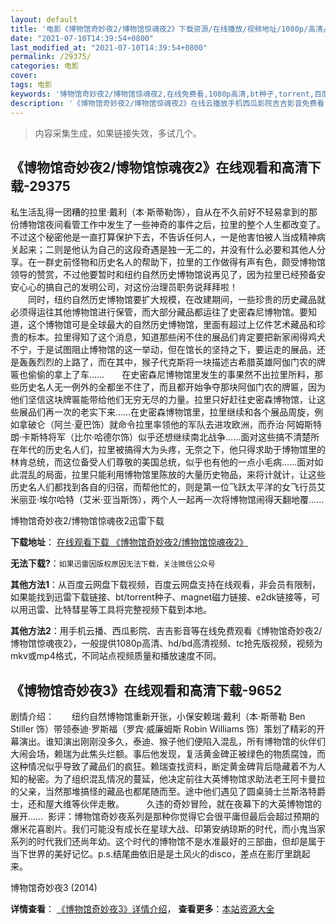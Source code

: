 ```yaml
---
layout: default
title: '电影《博物馆奇妙夜2/博物馆惊魂夜2》下载资源/在线播放/视频地址/1080p/高清/蓝光'
date: "2021-07-10T14:39:54+0800"
last_modified_at: "2021-07-10T14:39:54+0800"
permalink: /29375/
categories: 电影
cover:
tags: 电影
keywords: '博物馆奇妙夜2/博物馆惊魂夜2,在线免费看,1080p高清,bt种子,torrent,百度云盘,magnet,磁力链,迅雷下载资源'
description: '《博物馆奇妙夜2/博物馆惊魂夜2》在线云播放手机西瓜影院吉吉影音免费看，1080p高清bd/hd未删减完整版和tc抢先枪版，mkv/mp4格式，附带bt/torrent种子、magnet/磁力链、百度云盘、网盘资源迅雷下载链接'
---
```


>内容采集生成，如果链接失效，多试几个。


## 《博物馆奇妙夜2/博物馆惊魂夜2》在线观看和高清下载-29375

私生活乱得一团糟的拉里&middot;戴利（本·斯蒂勒饰），自从在不久前好不轻易拿到的那份博物馆夜间看管工作中发生了一些神奇的事件之后，拉里的整个人生都改变了。不过这个秘密他是一直打算保护下去，不告诉任何人，一是他害怕被人当成精神病关起来；二则是他认为自己的这段奇遇是独一无二的，并没有什么必要和其他人分享。在一群史前怪物和历史名人的帮助下，拉里的工作做得有声有色，颇受博物馆领导的赞赏，不过他要暂时和纽约自然历史博物馆说再见了，因为拉里已经预备安安心心的搞自己的发明公司，对这份治理员职务说拜拜啦！<br />　　同时，纽约自然历史博物馆要扩大规模，在改建期间，一些珍贵的历史藏品就必须得运往其他博物馆进行保管，而大部分藏品都运往了史密森尼博物馆。要知道，这个博物馆可是全球最大的自然历史博物馆，里面有超过上亿件艺术藏品和珍贵的标本。拉里得知了这个消息，知道那些闲不住的展品们肯定要把新家闹得鸡犬不宁，于是试图阻止博物馆的这一举动，但在馆长的坚持之下，要运走的展品，还是轰轰烈烈的上路了，而在其中，猴子代克斯将一块描述古希腊英雄阿伽门农的牌匾也偷偷的拿上了车&hellip;…　　在史密森尼博物馆里发生的事果然不出拉里所料，那些历史名人无一例外的全都坐不住了，而且都开始争夺那块阿伽门农的牌匾，因为他们坚信这块牌匾能带给他们无穷无尽的力量。拉里只好赶往史密森博物馆，让这些展品们再一次的老实下来……在史密森博物馆里，拉里继续和各个展品周旋，例如拿破仑（阿兰&middot;夏巴饰）就命令拉里率领他的军队去进攻欧洲，而乔治&middot;阿姆斯特朗&middot;卡斯特将军（比尔·哈德尔饰）似乎还想继续南北战争&hellip;…面对这些搞不清楚所在年代的历史名人们，拉里被搞得大为头疼，无奈之下，他只得求助于博物馆里的林肯总统，而这位备受人们尊敬的美国总统，似乎也有他的一点小毛病……面对如此混乱的局面，拉里只能利用博物馆里陈放的大量历史物品，来将计就计，让这些历史名人们都找到各自的归宿，而帮他忙的，则是第一位飞跃太平洋的女飞行员艾米丽亚&middot;埃尔哈特（艾米&middot;亚当斯饰），两个人一起再一次将博物馆闹得天翻地覆&hellip;…


博物馆奇妙夜2/博物馆惊魂夜2迅雷下载

**下载地址**： [在线观看下载 《博物馆奇妙夜2/博物馆惊魂夜2》](https://www.993dy.com//vod-detail-id-19268.html) 


**无法下载?**：`如果迅雷因版权原因无法下载，关注微信公众号 `

**其他方法1**：从百度云网盘下载视频，百度云网盘支持在线观看，非会员有限制，如果能找到迅雷下载链接、bt/torrent种子、magnet磁力链接、e2dk链接等，可以用迅雷、比特彗星等工具将完整视频下载到本地。

**其他方法2**：用手机云播、西瓜影院、吉吉影音等在线免费观看《博物馆奇妙夜2/博物馆惊魂夜2》，一般提供1080p高清、hd/bd高清视频、tc抢先版视频，视频为mkv或mp4格式，不同站点视频质量和播放速度不同。


## 《博物馆奇妙夜3》在线观看和高清下载-9652

剧情介绍：　　纽约自然博物馆重新开张，小保安赖瑞·戴利（本·斯蒂勒 Ben Stiller 饰）带领泰迪·罗斯福（罗宾·威廉姆斯 Robin Williams 饰）策划了精彩的开幕演出。谁知演出刚刚没多久，泰迪、猴子他们便陷入混乱，所有博物馆的伙伴们大闹会场，赖瑞为此焦头烂额。事后他发现，复活黄金碑正被绿色的物质腐蚀，而这种情况似乎导致了藏品们的疯狂。赖瑞查找资料，断定黄金碑背后隐藏着不为人知的秘密。为了组织混乱情况的蔓延，他决定前往大英博物馆求助法老王阿卡曼拉的父亲，当然那堆搞怪的藏品也都尾随而至。途中他们遇见了圆桌骑士兰斯洛特爵士，还和屋大维等伙伴走散。  　　久违的奇妙冒险，就在夜幕下的大英博物馆的展开……  影评：博物馆奇妙夜系列是那种你觉得它会很平庸但最后会超过预期的爆米花喜剧片。我们可能没有成长在星球大战、印第安纳琼斯的时代，而小鬼当家系列的时代我们还尚年幼。这个时代的博物馆不是水准最好的三部曲，但却是属于当下世界的美好记忆。p.s.结尾曲依旧是是土风火的disco，差点在影厅里跳起来。


博物馆奇妙夜3 (2014)

**详情查看**： [《博物馆奇妙夜3》详情介绍](/movie/9652/)， **查看更多**：[本站资源大全](/movie/t/all/)

